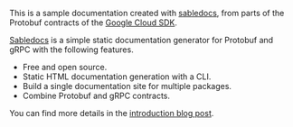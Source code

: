This is a sample documentation created with [sabledocs](https://github.com/markvincze/sabledocs), from parts of the Protobuf contracts of the [Google Cloud SDK](https://github.com/googleapis/googleapis/tree/master/google/pubsub/v1).

[Sabledocs](https://github.com/markvincze/sabledocs) is a simple static documentation generator for Protobuf and gRPC with the following features.

 - Free and open source.
 - Static HTML documentation generation with a CLI.
 - Build a single documentation site for multiple packages.
 - Combine Protobuf and gRPC contracts.

 You can find more details in the [introduction blog post](https://blog.markvincze.com/introducing-sabledocs/).